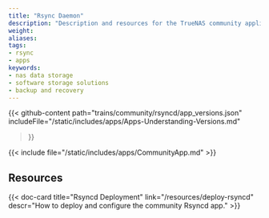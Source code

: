 ```yaml
---
title: "Rsync Daemon"
description: "Description and resources for the TrueNAS community application called Rsync Daemon."
weight:
aliases:
tags:
- rsync
- apps
keywords:
- nas data storage
- software storage solutions
- backup and recovery
---
```


{{< github-content 
    path="trains/community/rsyncd/app_versions.json"
	includeFile="/static/includes/apps/Apps-Understanding-Versions.md"
>}}

{{< include file="/static/includes/apps/CommunityApp.md" >}}

## Resources

<div class="docs-sections">

{{< doc-card title="Rsyncd Deployment" link="/resources/deploy-rsyncd"
descr="How to deploy and configure the community Rsyncd app." >}}

</div>